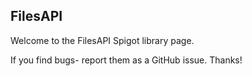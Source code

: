 FilesAPI
-

Welcome to the FilesAPI Spigot library page.

If you find bugs- report them as a GitHub issue. Thanks!
